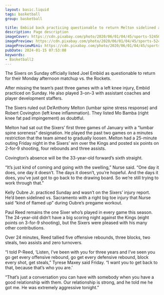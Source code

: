```yaml
---
layout: basic.liquid
tags: basketball
group: basketball

title: Embiid back practicing questionable to return Melton sidelined again
description: Page description
imageCover: https://cdn.pixabay.com/photo/2020/06/01/04/45/sports-5245098_1280.jpg
imagePreview: https://cdn.pixabay.com/photo/2020/06/01/04/45/sports-5245098_1280.jpg
imagePreviewMini: https://cdn.pixabay.com/photo/2020/06/01/04/45/sports-5245098_1280.jpg
pubDate: 2024-01-15 07:53:08
keywords:
- Basketball2
---
```


The Sixers on Sunday officially listed Joel Embiid as questionable to return for their Monday afternoon matchup vs. the Rockets.

After missing the team’s past three games with a left knee injury, Embiid practiced on Sunday. He also played 3-on-3 with assistant coaches and player development staffers.

The Sixers ruled out De’Anthony Melton (lumbar spine stress response) and Robert Covington (left knee inflammation). They listed Mo Bamba (right knee fat pad impingement) as doubtful.

Melton had sat out the Sixers’ first three games of January with a “lumbar spine soreness” designation. He played the past two games on a minutes restriction that the team aimed to gradually loosen. Melton had a 25-minute outing Friday night in the Sixers’ win over the Kings and posted six points on 2-for-9 shooting, four rebounds and three assists.

Covington’s absence will be the 33-year-old forward’s sixth straight.

“It’s just kind of coming and going with the swelling,” Nurse said. “One day it does, one day it doesn’t. The days it doesn’t, you’re hopeful. And the days it does, you’ve just got to go back to the drawing board. So we’re still trying to work through that.”

Kelly Oubre Jr. practiced Sunday and wasn’t on the Sixers’ injury report. He’d been sidelined vs. Sacramento with a right big toe injury that Nurse said “kind of flamed up” during Oubre’s pregame workout.

Paul Reed remains the one Sixer who’s played in every game this season. The 24-year-old didn’t have a big scoring night against the Kings (eight points on 3-for-9 shooting), but the Sixers were pleased with his many other contributions.

Over 24 minutes, Reed tallied five offensive rebounds, three blocks, two steals, two assists and zero turnovers.

“I told P-Reed, ‘Listen, I’ve been with you for three years and I’ve seen you go get every offensive rebound, go get every defensive rebound, block every shot, get steals,” Tyrese Maxey said Friday. “I want you to get back to that, because that’s who you are.’

“That’s just a conversation you can have with somebody when you have a good relationship with them. Our relationship is strong, and he told me he got me. He was extremely aggressive tonight.”


